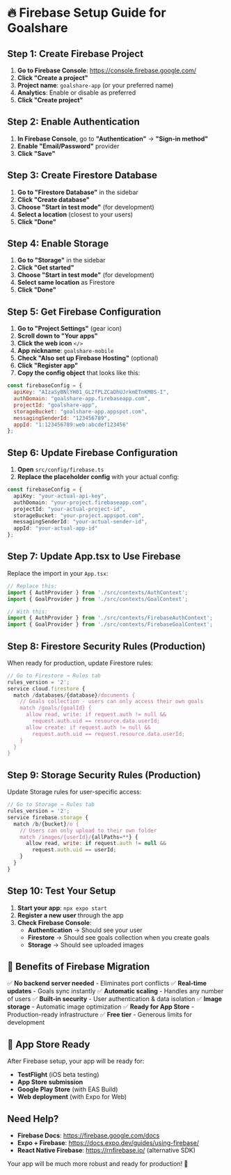 # 🔥 Firebase Setup Guide for Goalshare

## Step 1: Create Firebase Project

1. **Go to Firebase Console**: https://console.firebase.google.com/
2. **Click "Create a project"**
3. **Project name**: `goalshare-app` (or your preferred name)
4. **Analytics**: Enable or disable as preferred
5. **Click "Create project"**

## Step 2: Enable Authentication

1. **In Firebase Console**, go to **"Authentication"** → **"Sign-in method"**
2. **Enable "Email/Password"** provider
3. **Click "Save"**

## Step 3: Create Firestore Database

1. **Go to "Firestore Database"** in the sidebar
2. **Click "Create database"**
3. **Choose "Start in test mode"** (for development)
4. **Select a location** (closest to your users)
5. **Click "Done"**

## Step 4: Enable Storage

1. **Go to "Storage"** in the sidebar
2. **Click "Get started"**
3. **Choose "Start in test mode"** (for development)
4. **Select same location** as Firestore
5. **Click "Done"**

## Step 5: Get Firebase Configuration

1. **Go to "Project Settings"** (gear icon)
2. **Scroll down to "Your apps"**
3. **Click the web icon** `</>`
4. **App nickname**: `goalshare-mobile`
5. **Check "Also set up Firebase Hosting"** (optional)
6. **Click "Register app"**
7. **Copy the config object** that looks like this:

```javascript
const firebaseConfig = {
  apiKey: "AIzaSyBNlYH01_GL2fPLZCaDhUJrkmETnKM0S-I",
  authDomain: "goalshare-app.firebaseapp.com",
  projectId: "goalshare-app",
  storageBucket: "goalshare-app.appspot.com",
  messagingSenderId: "123456789",
  appId: "1:123456789:web:abcdef123456"
};
```

## Step 6: Update Firebase Configuration

1. **Open** `src/config/firebase.ts`
2. **Replace the placeholder config** with your actual config:

```typescript
const firebaseConfig = {
  apiKey: "your-actual-api-key",
  authDomain: "your-project.firebaseapp.com",
  projectId: "your-actual-project-id",
  storageBucket: "your-project.appspot.com",
  messagingSenderId: "your-actual-sender-id",
  appId: "your-actual-app-id"
};
```

## Step 7: Update App.tsx to Use Firebase

Replace the import in your `App.tsx`:

```typescript
// Replace this:
import { AuthProvider } from './src/contexts/AuthContext';
import { GoalProvider } from './src/contexts/GoalContext';

// With this:
import { AuthProvider } from './src/contexts/FirebaseAuthContext';
import { GoalProvider } from './src/contexts/FirebaseGoalContext';
```

## Step 8: Firestore Security Rules (Production)

When ready for production, update Firestore rules:

```javascript
// Go to Firestore → Rules tab
rules_version = '2';
service cloud.firestore {
  match /databases/{database}/documents {
    // Goals collection - users can only access their own goals
    match /goals/{goalId} {
      allow read, write: if request.auth != null &&
        request.auth.uid == resource.data.userId;
      allow create: if request.auth != null &&
        request.auth.uid == request.resource.data.userId;
    }
  }
}
```

## Step 9: Storage Security Rules (Production)

Update Storage rules for user-specific access:

```javascript
// Go to Storage → Rules tab
rules_version = '2';
service firebase.storage {
  match /b/{bucket}/o {
    // Users can only upload to their own folder
    match /images/{userId}/{allPaths=**} {
      allow read, write: if request.auth != null &&
        request.auth.uid == userId;
    }
  }
}
```

## Step 10: Test Your Setup

1. **Start your app**: `npx expo start`
2. **Register a new user** through the app
3. **Check Firebase Console**:
   - **Authentication** → Should see your user
   - **Firestore** → Should see goals collection when you create goals
   - **Storage** → Should see uploaded images

## 🎉 Benefits of Firebase Migration

✅ **No backend server needed** - Eliminates port conflicts
✅ **Real-time updates** - Goals sync instantly
✅ **Automatic scaling** - Handles any number of users
✅ **Built-in security** - User authentication & data isolation
✅ **Image storage** - Automatic image optimization
✅ **Ready for App Store** - Production-ready infrastructure
✅ **Free tier** - Generous limits for development

## 🚀 App Store Ready

After Firebase setup, your app will be ready for:
- **TestFlight** (iOS beta testing)
- **App Store submission**
- **Google Play Store** (with EAS Build)
- **Web deployment** (with Expo for Web)

## Need Help?

- **Firebase Docs**: https://firebase.google.com/docs
- **Expo + Firebase**: https://docs.expo.dev/guides/using-firebase/
- **React Native Firebase**: https://rnfirebase.io/ (alternative SDK)

Your app will be much more robust and ready for production! 🎯